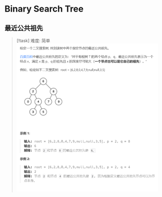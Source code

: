 # Binary Search Tree
## 最近公共祖先
> [!task] 难度: 简单
> ![](二叉树.assets/image-20240827194610936.png)
```java


```
